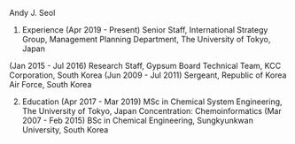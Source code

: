 Andy J. Seol

1. Experience
(Apr 2019 - Present)  Senior Staff, International Strategy Group, Management Planning Department, The University of Tokyo, Japan

(Jan 2015 - Jul 2016) Research Staff, Gypsum Board Technical Team, KCC Corporation, South Korea
(Jun 2009 - Jul 2011) Sergeant, Republic of Korea Air Force, South Korea

2. Education
(Apr 2017 - Mar 2019) MSc in Chemical System Engineering, The University of Tokyo, Japan
                      Concentration: Chemoinformatics
(Mar 2007 - Feb 2015) BSc in Chemical Engineering, Sungkyunkwan University, South Korea
